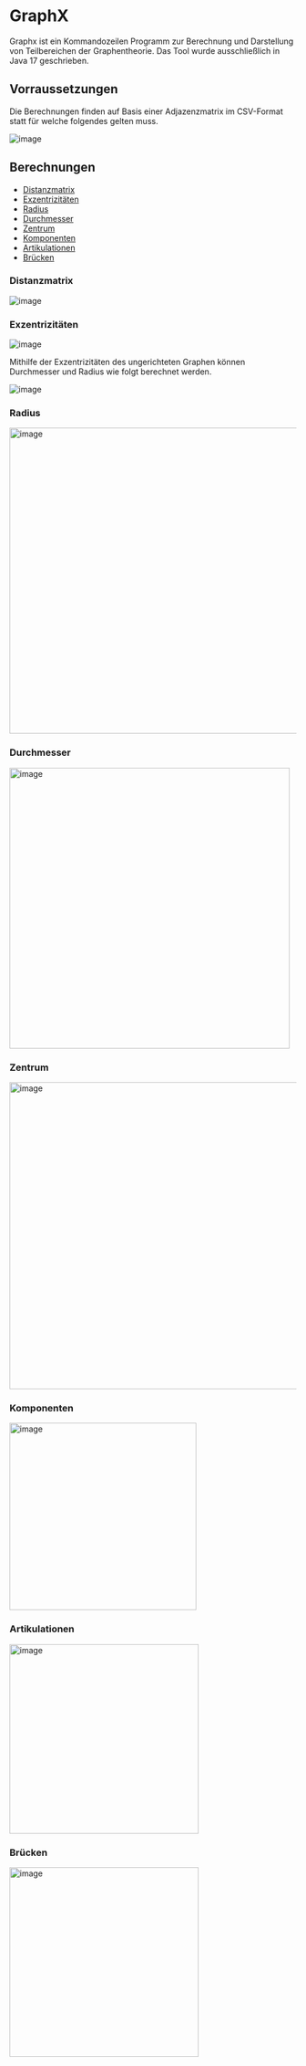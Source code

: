 
# GraphX
Graphx ist ein Kommandozeilen Programm zur Berechnung und Darstellung von Teilbereichen der Graphentheorie. Das Tool wurde ausschließlich in Java 17 geschrieben.

## Vorraussetzungen
Die Berechnungen finden auf Basis einer Adjazenzmatrix im CSV-Format statt für welche folgendes gelten muss.

![image](https://user-images.githubusercontent.com/50578549/160783519-48cf499a-1625-4894-a211-277163885511.png)


## Berechnungen
* [Distanzmatrix](#Distanzmatrix)
* [Exzentrizitäten](#Exzentrizitäten)
* [Radius](#Radius)
* [Durchmesser](#Radius)
* [Zentrum](#Zentrum)
* [Komponenten](#Komponenten)
* [Artikulationen](#Artikulationen)
* [Brücken](#Brücken)

### Distanzmatrix
![image](https://user-images.githubusercontent.com/50578549/160784109-d81253ef-fca2-4789-bd5d-677f644096f6.png)

### Exzentrizitäten
![image](https://user-images.githubusercontent.com/50578549/160784893-7344430e-8f95-475b-82d5-934baf2eb9bb.png)

Mithilfe der Exzentrizitäten des ungerichteten Graphen können Durchmesser und Radius wie folgt berechnet werden.

![image](https://user-images.githubusercontent.com/50578549/160786705-0f30deea-67a0-4ca4-a56e-f146cc3cb37e.png)

### Radius
<img width="536" alt="image" src="https://user-images.githubusercontent.com/50578549/169308561-44c7b88b-198f-4d95-a2cb-839b28822983.png">

### Durchmesser
<img width="492" alt="image" src="https://user-images.githubusercontent.com/50578549/169308602-a501a1de-1637-417e-a52a-1a2476e90a02.png">

### Zentrum
<img width="538" alt="image" src="https://user-images.githubusercontent.com/50578549/169308655-cb1e46a3-c0a5-451d-a507-835df42afdf0.png">

### Komponenten
<img width="328" alt="image" src="https://user-images.githubusercontent.com/50578549/169308837-892d55dd-d41c-4c51-b0d2-e221a18726f5.png">

### Artikulationen
<img width="332" alt="image" src="https://user-images.githubusercontent.com/50578549/169308891-b0820211-3929-43db-a1ff-cf22b9e06f98.png">

### Brücken
<img width="332" alt="image" src="https://user-images.githubusercontent.com/50578549/169308963-66b29aef-1e9e-4bc1-86d5-bb41218db1e3.png">
